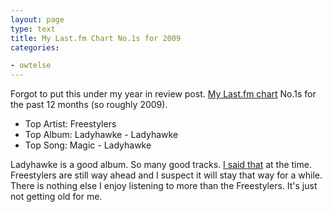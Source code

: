 ```yaml
---
layout: page
type: text
title: My Last.fm Chart No.1s for 2009
categories: 

- owtelse
---
```

Forgot to put this under my year in review post. [My Last.fm chart](http://www.last.fm/user/i5m/charts) No.1s for the past 12 months (so roughly 2009).

* Top Artist: Freestylers 
* Top Album: Ladyhawke - Ladyhawke 
* Top Song: Magic - Ladyhawke

Ladyhawke is a good album. So many good tracks. [I said that](http://atomicules.co.uk/2009/06/02/right-lets-try-out-some-reblogging-and-then.html) at the time. Freestylers are still way ahead and I suspect it will stay that way for a while. There is nothing else I enjoy listening to more than the Freestylers. It's just not getting old for me.
